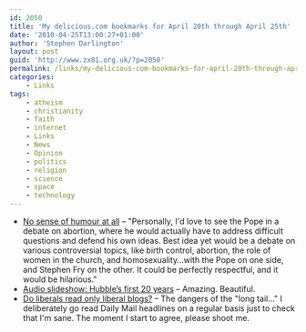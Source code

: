 ```yaml
---
id: 2050
title: 'My delicious.com bookmarks for April 20th through April 25th'
date: '2010-04-25T13:00:27+01:00'
author: 'Stephen Darlington'
layout: post
guid: 'http://www.zx81.org.uk/?p=2050'
permalink: /links/my-delicious-com-bookmarks-for-april-20th-through-april-25th.html
categories:
    - Links
tags:
    - atheism
    - christianity
    - faith
    - internet
    - Links
    - News
    - Opinion
    - politics
    - religion
    - science
    - space
    - technology
---
```


- [No sense of humour at all](http://scienceblogs.com/pharyngula/2010/04/no_sense_of_humour_at_all.php?utm_source=feedburner&utm_medium=feed&utm_campaign=Feed%3A+scienceblogs%2Fpharyngula+%28Pharyngula%29&utm_content=Google+Reader) – "Personally, I'd love to see the Pope in a debate on abortion, where he would actually have to address difficult questions and defend his own ideas. Best idea yet would be a debate on various controversial topics, like birth control, abortion, the role of women in the church, and homosexuality…with the Pope on one side, and Stephen Fry on the other. It could be perfectly respectful, and it would be hilarious."
- [Audio slideshow: Hubble’s first 20 years](http://news.bbc.co.uk/1/hi/sci/tech/8638263.stm) – Amazing. Beautiful.
- [Do liberals read only liberal blogs?](http://arstechnica.com/tech-policy/news/2010/04/do-liberals-read-only-liberal-blogs.ars?utm_source=rss&utm_medium=rss&utm_campaign=rss) – The dangers of the "long tail…" I deliberately go read Daily Mail headlines on a regular basis just to check that I'm sane. The moment I start to agree, please shoot me.